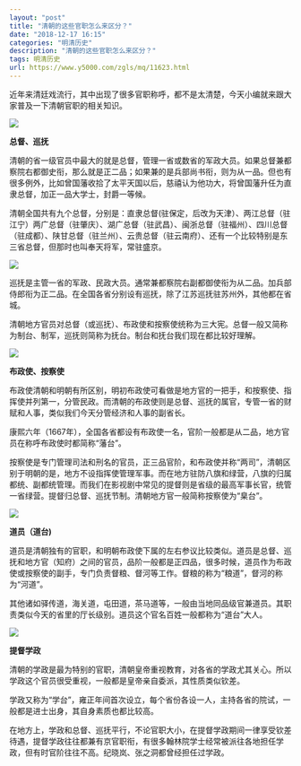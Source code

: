 ```yaml
---
layout: "post"
title: "清朝的这些官职怎么来区分？"
date: "2018-12-17 16:15"
categories: "明清历史"
description: "清朝的这些官职怎么来区分？"
tags: 明清历史
url: https://www.y5000.com/zgls/mq/11623.html
---
```






近年来清廷戏流行，其中出现了很多官职称呼，都不是太清楚，今天小编就来跟大家普及一下清朝官职的相关知识。

![](https://img.y5000.com/uploads/allimg/170120/8-1F120141409609.jpg)

**总督、巡抚**

清朝的省一级官员中最大的就是总督，管理一省或数省的军政大员。如果总督兼都察院右都御史衔，那么就是正二品；如果兼的是兵部尚书衔，则为从一品。但也有很多例外，比如曾国藩收拾了太平天国以后，慈禧认为他功大，将曾国藩升任为直隶总督，加正一品大学士，封爵一等候。

清朝全国共有九个总督，分别是：直隶总督(驻保定，后改为天津）、两江总督（驻江宁）两广总督（驻肇庆）、湖广总督（驻武昌）、闽浙总督（驻福州）、四川总督（驻成都）、陕甘总督（驻兰州）、云贵总督（驻云南府）、还有一个比较特别是东三省总督，但那时也叫奉天将军，常驻盛京。

![](https://img.y5000.com/uploads/allimg/170120/8-1F12014141Y41.jpg)

巡抚是主管一省的军政、民政大员。通常兼都察院右副都御使衔为从二品。加兵部侍郎衔为正二品。在全国各省分别设有巡抚，除了江苏巡抚驻苏州外，其他都在省城。

清朝地方官员对总督（或巡抚）、布政使和按察使统称为三大宪。总督一般又简称为制台、制军，巡抚则简称为抚台。制台和抚台我们现在都比较好理解。

![](https://img.y5000.com/uploads/allimg/170120/8-1F12014142J93.jpg)

**布政使、按察使**

布政使清朝和明朝有所区别，明初布政使可看做是地方官的一把手，和按察使、指挥使并列第一，分管民政。而清朝的布政使则是总督、巡抚的属官，专管一省的财赋和人事，类似我们今天分管经济和人事的副省长。

康熙六年（1667年），全国各省都设有布政使一名，官阶一般都是从二品，地方官员在称呼布政使时都简称“藩台”。

按察使是专门管理司法和刑名的官员，正三品官阶，和布政使并称“两司”，清朝区别于明朝的是，地方不设指挥使管理军事。而在地方驻防八旗和绿营，八旗的归属都统、副都统管理。而我们在影视剧中常见的提督则是省级的最高军事长官，统管一省绿营。提督归总督、巡抚节制。清朝地方官一般简称按察使为“臬台”。

![](https://img.y5000.com/uploads/allimg/170120/8-1F1201414409B.jpg)

**道员（道台)**

道员是清朝独有的官职，和明朝布政使下属的左右参议比较类似。道员是总督、巡抚和地方官（知府）之间的官员，品阶一般都是正四品，很多时候，道员作为布政使或按察使的副手，专门负责督粮、督河等工作。督粮的称为“粮道”，督河的称为“河道”。

其他诸如驿传道，海关道，屯田道，茶马道等，一般由当地同品级官兼道员。其职责类似今天的省里的厅长级别。道员这个官名百姓一般都称为“道台”大人。

![](https://img.y5000.com/uploads/allimg/170120/8-1F120141451517.jpg)

**提督学政**

清朝的学政是最为特别的官职，清朝皇帝重视教育，对各省的学政尤其关心。所以学政这个官员很受重视，一般都是皇帝亲自委派，其性质类似钦差。

学政又称为“学台”，雍正年间首次设立，每个省份各设一人，主持各省的院试，一般都是进士出身，其自身素质也都比较高。

在地方上，学政和总督、巡抚平行，不论官职大小，在提督学政期间一律享受钦差待遇，提督学政往往都兼有京官职衔，有很多翰林院学士经常被派往各地担任学政，但有时官阶往往不高。纪晓岚、张之洞都曾经担任过学政。
